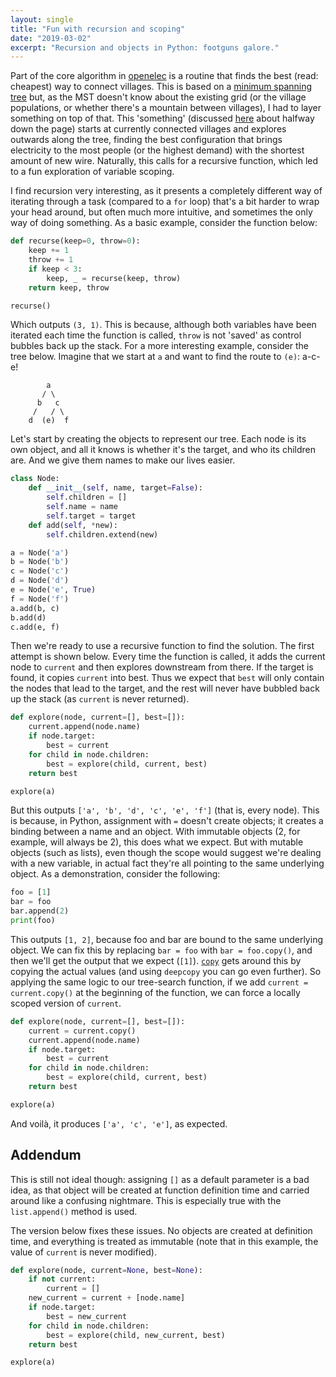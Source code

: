 ```yaml
---
layout: single
title: "Fun with recursion and scoping"
date: "2019-03-02"
excerpt: "Recursion and objects in Python: footguns galore."
---
```


Part of the core algorithm in [openelec](https://openelec.me/) is a routine that finds the best (read: cheapest) way to connect villages. This is based on a [minimum spanning tree](https://en.wikipedia.org/wiki/Minimum_spanning_tree) but, as the MST doesn't know about the existing grid (or the village populations, or whether there's a mountain between villages), I had to layer something on top of that. This 'something' (discussed [here](https://rdrn.me/modelling-universal-electrification/) about halfway down the page) starts at currently connected villages and explores outwards along the tree, finding the best configuration that brings electricity to the most people (or the highest demand) with the shortest amount of new wire. Naturally, this calls for a recursive function, which led to a fun exploration of variable scoping.

I find recursion very interesting, as it presents a completely different way of iterating through a task (compared to a `for` loop) that's a bit harder to wrap your head around, but often much more intuitive, and sometimes the only way of doing something. As a basic example, consider the function below:

```python
def recurse(keep=0, throw=0):
    keep += 1
    throw += 1
    if keep < 3:
        keep, _ = recurse(keep, throw)
    return keep, throw

recurse()
```

Which outputs `(3, 1)`. This is because, although both variables have been iterated each time the function is called, `throw` is not 'saved' as control bubbles back up the stack. For a more interesting example, consider the tree below. Imagine that we start at `a` and want to find the route to `(e)`: a-c-e!

            a
           / \
          b   c
         /   / \
        d  (e)  f

Let's start by creating the objects to represent our tree. Each node is its own object, and all it knows is whether it's the target, and who its children are. And we give them names to make our lives easier.

```python
class Node:
    def __init__(self, name, target=False):
        self.children = []
        self.name = name
        self.target = target
    def add(self, *new):
        self.children.extend(new)

a = Node('a')
b = Node('b')
c = Node('c')
d = Node('d')
e = Node('e', True)
f = Node('f')
a.add(b, c)
b.add(d)
c.add(e, f)
```

Then we're ready to use a recursive function to find the solution. The first attempt is shown below. Every time the function is called, it adds the current node to `current` and then explores downstream from there. If the target is found, it copies `current` into best. Thus we expect that `best` will only contain the nodes that lead to the target, and the rest will never have bubbled back up the stack (as `current` is never returned).

```python
def explore(node, current=[], best=[]):
    current.append(node.name)
    if node.target:
        best = current
    for child in node.children:
        best = explore(child, current, best)
    return best

explore(a)
```

But this outputs `['a', 'b', 'd', 'c', 'e', 'f']` (that is, every node). This is because, in Python, assignment with `=` doesn't create objects; it creates a binding between a name and an object. With immutable objects (2, for example, will always be 2), this does what we expect. But with mutable objects (such as lists), even though the scope would suggest we're dealing with a new variable, in actual fact they're all pointing to the same underlying object. As a demonstration, consider the following:

```python
foo = [1]
bar = foo
bar.append(2)
print(foo)
```

This outputs `[1, 2]`, because foo and bar are bound to the same underlying object. We can fix this by replacing `bar = foo` with `bar = foo.copy()`, and then we'll get the output that we expect (`[1]`). [`copy`](https://docs.python.org/2/library/copy.html) gets around this by copying the actual values (and using `deepcopy` you can go even further). So applying the same logic to our tree-search function, if we add `current = current.copy()` at the beginning of the function, we can force a locally scoped version of `current`.

```python
def explore(node, current=[], best=[]):
    current = current.copy()
    current.append(node.name)
    if node.target:
        best = current
    for child in node.children:
        best = explore(child, current, best)
    return best

explore(a)
```

And voilà, it produces `['a', 'c', 'e']`, as expected.

## Addendum
This is still not ideal though: assigning `[]` as a default parameter is a bad idea, as that object will be created at function definition time and carried around like a confusing nightmare. This is especially true with the `list.append()` method is used.

The version below fixes these issues. No objects are created at definition time, and everything is treated as immutable (note that in this example, the value of `current` is never modified).
```python
def explore(node, current=None, best=None):
    if not current:
        current = []
    new_current = current + [node.name]
    if node.target:
        best = new_current
    for child in node.children:
        best = explore(child, new_current, best)
    return best

explore(a)
```
